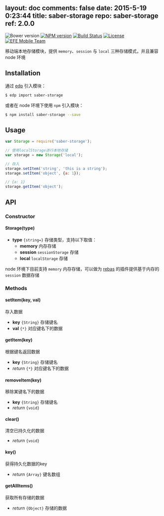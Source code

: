 layout: doc
comments: false
date: 2015-5-19 0:23:44
title: saber-storage
repo: saber-storage
ref: 2.0.0
---

![Bower version](https://img.shields.io/bower/v/saber-storage.svg?style=flat-square) [![NPM version](https://img.shields.io/npm/v/saber-storage.svg?style=flat-square)](https://npmjs.org/package/saber-storage) [![Build Status](https://img.shields.io/travis/ecomfe/saber-storage.svg?style=flat-square)](https://travis-ci.org/ecomfe/saber-storage) [![License](https://img.shields.io/npm/l/saber-storage.svg?style=flat-square)](./LICENSE) [![EFE Mobile Team](https://img.shields.io/badge/EFE-Mobile_Team-blue.svg?style=flat-square)](http://efe.baidu.com)

移动端本地存储模块，提供 `memory`、`session` 与 `local` 三种存储模式，并且兼容 node 环境

## Installation

通过 [edp](https://github.com/ecomfe/edp) 引入模块：

```sh
$ edp import saber-storage
```

或者在 node 环境下使用 `npm` 引入模块：

```sh
$ npm install saber-storage --save
```

## Usage

```js
var Storage = require('saber-storage');

// 使用localStorage进行本地存储
var storage = new Storage('local');

// 存入
storage.setItem('string', 'this is a string');
storage.setItem('object', {a: 1});

// {a: 1}
storage.getItem('object');
```

## API

### Constructor

#### Storage(type)

* **type** `{string=}` 存储类型，支持以下取值：
    * **memory** 内存存储
    * **session** `sessionStorage` 存储
    * **local** `localStorage` 存储

node 环境下目前支持 `memory` 内存存储，可以做为 [rebas](https://github.com/ecomfe/rebas) 的插件提供基于内存的 `session` 数据存储

### Methods

#### setItem(key, val)

存入数据

* **key** `{String}` 存储键名
* **val** `{*}` 对应键名下的数据

#### getItem(key)

根据键名返回数据

* **key** `{String}` 存储键名
* _return_ `{*}` 对应键名下的数据

#### removeItem(key)

移除某键名下的数据

* **key** `{String}` 存储键名
* _return_ `{void}`

#### clear()

清空已持久化的数据

* _return_ `{void}`
 
#### key()

获得持久化数据的key

* _return_ `{Array}` 键名数组

#### getAllItems()

获取所有存储的数据

* _return_ `{Object}` 存储的数据